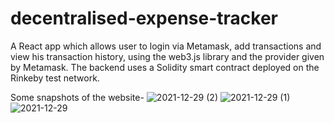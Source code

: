 # decentralised-expense-tracker
A React app which allows user to login via Metamask, add transactions and view his transaction history, using the web3.js library and the provider given by Metamask.
The backend uses a Solidity smart contract deployed on the Rinkeby test network.

Some snapshots of the website-
![2021-12-29 (2)](https://user-images.githubusercontent.com/64633235/147655555-b58c6550-3120-46cf-b827-137fee3beb59.png)
![2021-12-29 (1)](https://user-images.githubusercontent.com/64633235/147655566-a9400217-fc7d-4d02-8e49-f2fe4a94d959.png)
![2021-12-29](https://user-images.githubusercontent.com/64633235/147655601-85847ff1-8f86-4507-a4e7-552aae2b4625.png)
